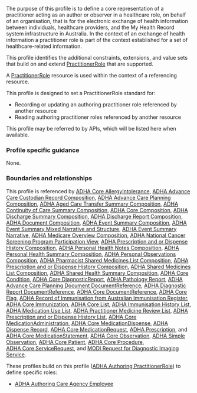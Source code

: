 The purpose of this profile is to define a core representation of a practitioner acting as an author or observer in a healthcare role, on behalf of an organisation, that is for the electronic exchange of health information between individuals, healthcare providers, and the My Health Record system infrastructure in Australia.
In the context of an exchange of health information a practitioner role is part of the context established for a set of healthcare-related information.

This profile identifies the additional constraints, extensions, and value sets that build on and extend [PractitionerRole](http://hl7.org/fhir/R4/practitionerrole.html) that are supported. 

A [PractitionerRole](http://hl7.org/fhir/R4/practitionerrole.html) resource is used within the context of a referencing resource. 

This profile is designed to set a PractitionerRole standard for:
* Recording or updating an authoring practitioner role referenced by another resource
* Reading authoring practitioner roles referenced by another resource

This profile may be referred to by APIs, which will be listed here when available.


### Profile specific guidance
None.


### Boundaries and relationships
This profile is referenced by 
[ADHA Core AllergyIntolerance](StructureDefinition-dh-allergyintolerance-core-1.html), 
[ADHA Advance Care Custodian Record Composition](StructureDefinition-dh-composition-acdc-1.html), 
[ADHA Advance Care Planning Composition](StructureDefinition-dh-composition-acp-1.html), 
[ADHA Aged Care Transfer Summary Composition](StructureDefinition-dh-composition-acts-1.html), 
[ADHA Continuity of Care Summary Composition](StructureDefinition-dh-composition-cocs-1.html), 
[ADHA Core Composition](StructureDefinition-dh-composition-core-1.html), 
[ADHA Discharge Summary Composition](StructureDefinition-dh-composition-ds-1.html), 
[ADHA Discharge Report Composition](StructureDefinition-dh-composition-dr-1.html),
[ADHA Document Composition](StructureDefinition-dh-composition-document-1.html), 
[ADHA Event Summary Composition](StructureDefinition-dh-composition-es-1.html), 
[ADHA Event Summary Mixed Narrative and Structure](StructureDefinition-dh-composition-es-mix-1.html), 
[ADHA Event Summary Narrative](StructureDefinition-dh-composition-es-narrative-1.html), 
[ADHA Medicare Overview Composition](StructureDefinition-dh-composition-mov-1.html), 
[ADHA National Cancer Screening Program Participation View](StructureDefinition-dh-composition-ncspv-1.html), 
[ADHA Prescription and or Dispense History Composition](StructureDefinition-dh-composition-pdl-1.html), 
[ADHA Personal Health Notes Composition](StructureDefinition-dh-composition-phn-1.html), 
[ADHA Personal Health Summary Composition](StructureDefinition-dh-composition-phs-1.html), 
[ADHA Personal Observations Composition](StructureDefinition-dh-composition-po-1.html), 
[ADHA Pharmacist Shared Medicines List Composition](StructureDefinition-dh-composition-psml-1.html), 
[ADHA Prescription and or Dispense History Composition](StructureDefinition-dh-composition-pdl-1.html), 
[ADHA Shared Medicines List Composition](StructureDefinition-dh-composition-sml-1.html), 
[ADHA Shared Health Summary Composition](StructureDefinition-dh-composition-shs-1.html), 
[ADHA Core Condition](StructureDefinition-dh-condition-core-1.html), 
[ADHA Core DiagnosticReport](StructureDefinition-dh-diagnosticreport-core-1.html), 
[ADHA Pathology Report](StructureDefinition-dh-diagnosticreport-path-1.html), 
[ADHA Advance Care Planning Document DocumentReference](StructureDefinition-dh-documentreference-acp-1.html), 
[ADHA Diagnostic Report DocumentReference](StructureDefinition-dh-documentreference-dr-1.html), 
[ADHA Core DocumentReference](StructureDefinition-dh-documentreference-core-1.html), 
[ADHA Core Flag](StructureDefinition-dh-flag-core-1.html), 
[ADHA Record of Immunisation from Australian Immunisation Register](StructureDefinition-dh-immunization-air-1.html), 
[ADHA Core Immunization](StructureDefinition-dh-immunization-core-1.html), 
[ADHA Core List](StructureDefinition-dh-list-core-1.html), 
[ADHA Immunisation History List](StructureDefinition-dh-list-immunization-1.html), 
[ADHA Medication Use List](StructureDefinition-dh-list-medication-use-1.html), 
[ADHA Practitioner Medicine Review List](StructureDefinition-dh-list-medication-use-pmr-1.html), 
[ADHA Prescription and or Dispense History List](StructureDefinition-dh-list-medication-use-1.html), 
[ADHA Core MedicationAdministration](StructureDefinition-dh-medicationadministration-core-1.html), 
[ADHA Core MedicationDispense](StructureDefinition-dh-medicationdispense-core-1.html), 
[ADHA Dispense Record](StructureDefinition-dh-medicationdispense-disp-1.html),
[ADHA Core MedicationRequest](StructureDefinition-dh-medicationrequest-core-1.html), 
[ADHA Prescription](StructureDefinition-dh-medicationrequest-pres-1.html), and 
[ADHA Core MedicationStatement](StructureDefinition-dh-medicationstatement-core-1.html), 
[ADHA Core Observation](StructureDefinition-dh-observation-core-1.html), 
[ADHA Simple Observation](StructureDefinition-dh-observation-simple-1.html), 
[ADHA Core Patient](StructureDefinition-dh-patient-core-1.html), 
[ADHA Core Procedure](StructureDefinition-dh-procedure-core-1.html),  
[ADHA Core ServiceRequest](StructureDefinition-dh-servicerequest-core-1.html), and
[MODI Request for Diagnostic Imaging Service](StructureDefinition-dh-servicerequest-modi-1.html). 

These profiles build on this profile ([ADHA Authoring PractitionerRole](StructureDefinition-dh-practitionerrole-author-1.html)) to define specific roles:
* [ADHA Authoring Care Agency Employee](StructureDefinition-dh-practitionerrole-author-cae-1.html)
